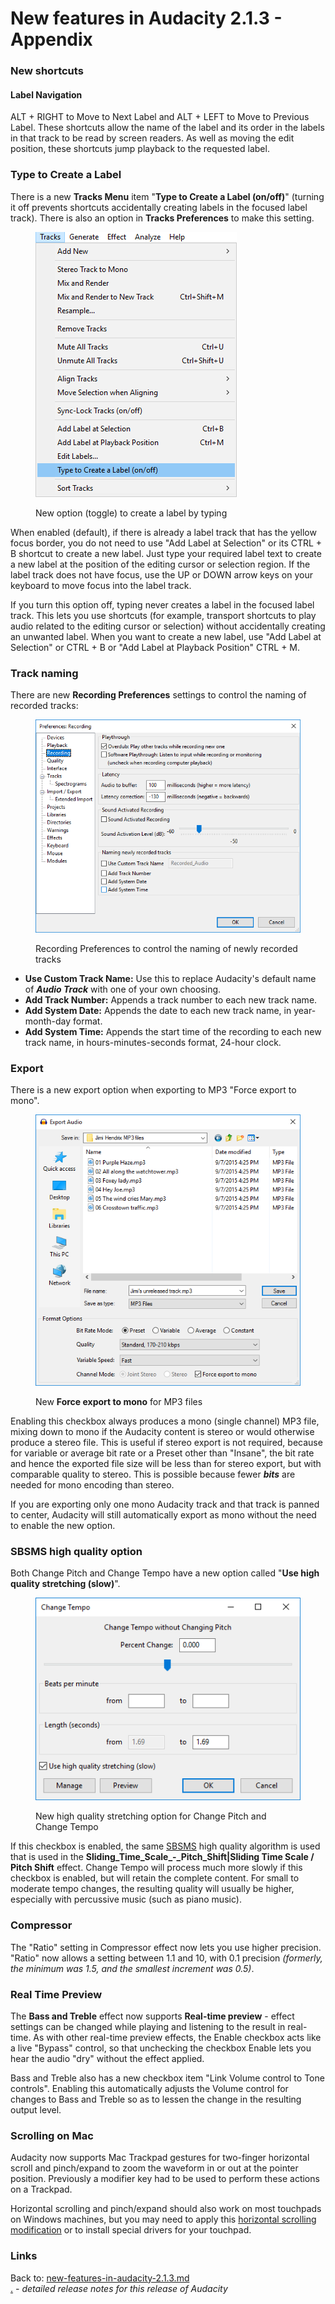 # New features in Audacity 2.1.3 - Appendix

### New shortcuts

#### Label Navigation

ALT + RIGHT to Move to Next Label and ALT + LEFT to Move to Previous Label. These shortcuts allow the name of the label and its order in the labels in that track to be read by screen readers. As well as moving the edit position, these shortcuts jump playback to the requested label.

### Type to Create a Label

There is a new **Tracks Menu** item "**Type to Create a Label (on/off)**" (turning it off prevents shortcuts accidentally creating labels in the focused label track). There is also an option in **Tracks Preferences** to make this setting.

<figure><img src="../../../../.gitbook/assets/trackstypetocreate.png" alt=""><figcaption><p>New option (toggle) to create a label by typing</p></figcaption></figure>

When enabled (default), if there is already a label track that has the yellow focus border, you do not need to use "Add Label at Selection" or its CTRL + B shortcut to create a new label. Just type your required label text to create a new label at the position of the editing cursor or selection region. If the label track does not have focus, use the UP or DOWN arrow keys on your keyboard to move focus into the label track.

If you turn this option off, typing never creates a label in the focused label track. This lets you use shortcuts (for example, transport shortcuts to play audio related to the editing cursor or selection) without accidentally creating an unwanted label. When you want to create a new label, use "Add Label at Selection" or CTRL + B or "Add Label at Playback Position" CTRL + M.

### Track naming

There are new **Recording Preferences** settings to control the naming of recorded tracks:

<figure><img src="../../../../.gitbook/assets/prefrecording.png" alt=""><figcaption><p>Recording Preferences to control the naming of newly recorded tracks</p></figcaption></figure>

* **Use Custom Track Name:** Use this to replace Audacity's default name of _**Audio Track**_ with one of your own choosing.
* **Add Track Number:** Appends a track number to each new track name.
* **Add System Date:** Appends the date to each new track name, in year-month-day format.
* **Add System Time:** Appends the start time of the recording to each new track name, in hours-minutes-seconds format, 24-hour clock.

### Export

There is a new export option when exporting to MP3 "Force export to mono".

<figure><img src="../../../../.gitbook/assets/exportaudio.png" alt=""><figcaption><p>New <strong>Force export to mono</strong> for MP3 files</p></figcaption></figure>

Enabling this checkbox always produces a mono (single channel) MP3 file, mixing down to mono if the Audacity content is stereo or would otherwise produce a stereo file. This is useful if stereo export is not required, because for variable or average bit rate or a Preset other than "Insane", the bit rate and hence the exported file size will be less than for stereo export, but with comparable quality to stereo. This is possible because fewer _**bits**_ are needed for mono encoding than stereo.

If you are exporting only one mono Audacity track and that track is panned to center, Audacity will still automatically export as mono without the need to enable the new option.

### SBSMS high quality option

Both Change Pitch and Change Tempo have a new option called "**Use high quality stretching (slow)**".

<figure><img src="../../../../.gitbook/assets/changetempo.png" alt=""><figcaption><p>New high quality stretching option for Change Pitch and Change Tempo</p></figcaption></figure>

If this checkbox is enabled, the same [SBSMS](http://sbsms.sourceforge.net/) high quality algorithm is used that is used in the **Sliding\_Time\_Scale\_-\_Pitch\_Shift|Sliding Time Scale / Pitch Shift** effect. Change Tempo will process much more slowly if this checkbox is enabled, but will retain the complete content. For small to moderate tempo changes, the resulting quality will usually be higher, especially with percussive music (such as piano music).

### Compressor

The "Ratio" setting in Compressor effect now lets you use higher precision. "Ratio" now allows a setting between 1.1 and 10, with 0.1 precision _(formerly, the minimum was 1.5, and the smallest increment was 0.5)_.

### Real Time Preview

The **Bass and Treble** effect now supports **Real-time preview** - effect settings can be changed while playing and listening to the result in real-time. As with other real-time preview effects, the Enable checkbox acts like a live "Bypass" control, so that unchecking the checkbox  Enable lets you hear the audio "dry" without the effect applied.

Bass and Treble also has a new checkbox item "Link Volume control to Tone controls". Enabling this automatically adjusts the Volume control for changes to Bass and Treble so as to lessen the change in the resulting output level.

### Scrolling on Mac

Audacity now supports Mac Trackpad gestures for two-finger horizontal scroll and pinch/expand to zoom the waveform in or out at the pointer position. Previously a modifier key had to be used to perform these actions on a Trackpad.

Horizontal scrolling and pinch/expand should also work on most touchpads on Windows machines, but you may need to apply this [horizontal scrolling modification](http://forum.tabletpcreview.com/threads/twofingerscroll-v1-0-7-update-two-finger-scrolling-done-right-more.38405/) or to install special drivers for your touchpad.

### Links

Back to: [new-features-in-audacity-2.1.3.md](new-features-in-audacity-2.1.3.md "mention")\
[.](./ "mention") _- detailed release notes for this release of Audacity_
